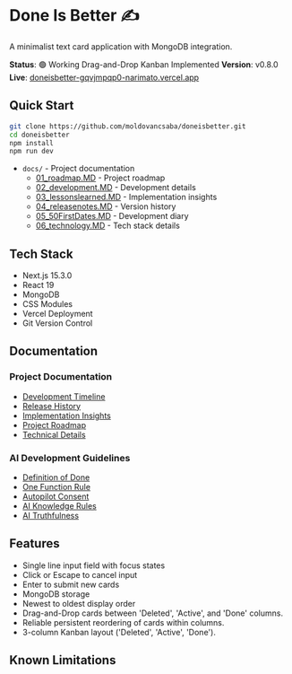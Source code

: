 # Done Is Better ✍️

A minimalist text card application with MongoDB integration.

**Status**: 🟢 Working Drag-and-Drop Kanban Implemented
**Version**: v0.8.0
**Live**: [doneisbetter-gqvjmpqp0-narimato.vercel.app](https://doneisbetter-gqvjmpqp0-narimato.vercel.app)

## Quick Start

```bash
git clone https://github.com/moldovancsaba/doneisbetter.git
cd doneisbetter
npm install
npm run dev
```
- `docs/` - Project documentation
  - [01_roadmap.MD](docs/01_roadmap.MD) - Project roadmap
  - [02_development.MD](docs/02_development.MD) - Development details
  - [03_lessonslearned.MD](docs/03_lessonslearned.MD) - Implementation insights
  - [04_releasenotes.MD](docs/04_releasenotes.MD) - Version history
  - [05_50FirstDates.MD](docs/05_50FirstDates.MD) - Development diary
  - [06_technology.MD](docs/06_technology.MD) - Tech stack details

## Tech Stack

- Next.js 15.3.0
- React 19
- MongoDB
- CSS Modules
- Vercel Deployment
- Git Version Control

## Documentation

### Project Documentation
- [Development Timeline](docs/05_50FirstDates.MD)
- [Release History](docs/04_releasenotes.MD)
- [Implementation Insights](docs/03_lessonslearned.MD)
- [Project Roadmap](docs/01_roadmap.MD)
- [Technical Details](docs/06_technology.MD)

### AI Development Guidelines
- [Definition of Done](docs/07_Definition_of_Done_AI_Warp.MD)
- [One Function Rule](docs/08_One_Function_At_A_Time_Rule.MD)
- [Autopilot Consent](docs/09_Autopilot_Consent_Project_Access.MD)
- [AI Knowledge Rules](docs/10_AI_Knowledge_Rules.MD)
- [AI Truthfulness](docs/11_AI_Truthfulness_and_Verification.MD)
## Features

- Single line input field with focus states
- Click or Escape to cancel input
- Enter to submit new cards
- MongoDB storage
- Newest to oldest display order
- Drag-and-Drop cards between 'Deleted', 'Active', and 'Done' columns.
- Reliable persistent reordering of cards within columns.
- 3-column Kanban layout ('Deleted', 'Active', 'Done').

## Known Limitations
